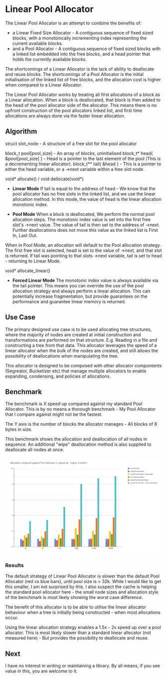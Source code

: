 # Linear Pool Allocator
The Linear Pool Allocator is an attempt to combine the benefits of:
* a Linear Fixed Size Allocator - A contiguous sequence of fixed sized blocks, with a monotonically incrementing index representing the current available blocks.
* and a Pool Allocator - A contiguous sequence of fixed sized blocks with a linked list embedded into the free blocks, and a head pointer that holds the currently available blocks.

The shortcomings of a Linear Allocator is the lack of ability to deallocate and reuse blocks.
The shortcomings of a Pool Allocator is the initial initialisation of the linked list of free blocks, and the allocation cost is higher when compared to a Linear Allocator.

The Linear Pool Allocator works by treating all first allocations of a block as a Linear allocation. When a block is deallocated, that block is then added to the head of the pool allocator side of the allocator. This means there is no upfront construction of the pool allocators linked list, and first time allocations are always done via the faster linear allocation.

## Algorithm
struct slot_node - A structure of a free slot for the pool allocator

block_t pool[pool_size] - An array of blocks, uninitialised
block_t* head{ &pool[pool_size] } - Head is a pointer to the last element of the pool (This is a decrementing linear allocator).
block_t** tail{ &head } - This is a pointer to either the head variable, or a ->next variable within a free slot node.

void* allocate() / void dellocate(void*)
* **Linear Mode**
If tail is equal to the address of head - We know that the pool allocator has no free slots in the linked list, and we use the linear allocation method. In this mode, the value of head is the linear allocation monotonic index.

* **Pool Mode**
When a block is deallocated, We perform the normal pool allocation steps. The monotonic index value is set into the first free slot's ->next value. The value of tail is then set to the address of ->next. Further deallocations does not move this value as the linked list is First In, Last Out.

When in Pool Mode, an allocation will default to the Pool allocation strategy. The first free slot is selected, head is set to the value of ->next, and that slot is returned. If tail was pointing to that slots ->next variable, tail is set to head - returning to Linear Mode.

void* allocate_linear()
* **Forced Linear Mode**
The monotonic index value is always available via the tail pointer. This means you can override the use of the pool allocation strategy and always perform a linear allocation. This can potentially increase fragmentation, but provide guarantees on the performance and guarantee linear memory is returned.
 
## Use Case
The primary designed use case is to be used allocating tree structures, where the majority of nodes are created at initial construction and transformations are performed on that structure. E.g. Reading in a file and constructing a tree from that data. This allocator leverages the speed of a linear allocator when the bulk of the nodes are created, and still allows the possibility of deallocations when manipulating the tree.

This allocator is designed to be composed with other allocator compontents (Segreator, Bucketizer etc) that manage multiple allocators to enable expanding, condensing, and policies of allocations.

## Benchmark
The benchmark is X speed up compared against my standard Pool Allocator. This is by no means a thorough benchmark - My Pool Allocator that I compare against might not be the fastest. 

The Y axis is the number of blocks the allocator manages - All blocks of 8 bytes in size. 

This benchmark shows the allocation and deallocation of all nodes in sequence. An additional "wipe" deallocation method is also supplied to deallocate all nodes at once.

![Benchmark](https://github.com/mikey-b/lib/blob/main/benchmark-27.11.21.png?raw=true "Benchmark")

### Results

The default strategy of Linear Pool Allocator is slower than the default Pool Allocator (red vs blue bars), until pool size is > 32k. While I would like to get this smaller, I am not surprised by this. I also suspect the cache is helping the standard pool allocator here - the small node sizes and allocation style of the benchmark is most likely showing the worst case difference.

The benefit of this allocator is to be able to utilise the linear allocator behaviour when a tree is initially being constructed - when most allocations occur.

Using the linear allocation strategy enables a 1.5x - 2x speed up over a pool allocator. This is most likely slower than a standard linear allocator (not measured here) - But provides the possibility to deallocate and reuse.

## Next
I have no interest in writing or maintaining a library. By all means, if you see value in this, you are welcome to it. 